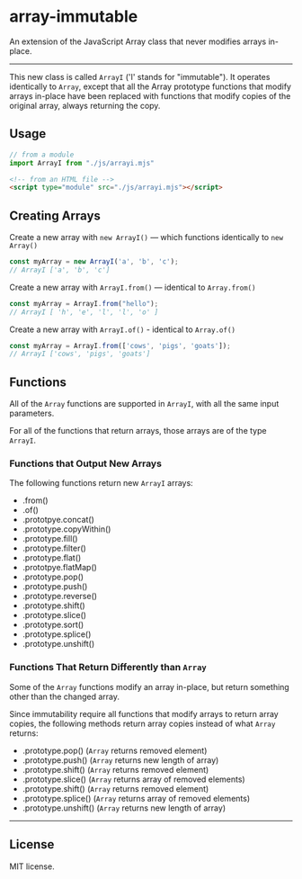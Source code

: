 # array-immutable

An extension of the JavaScript Array class that never modifies
 arrays in-place.

---

This new class is called `ArrayI` ('I' stands for "immutable"). It operates
identically to `Array`, except that all the Array prototype functions that
modify arrays in-place have been replaced with functions that modify copies
of the original array, always returning the copy.

## Usage



````js
// from a module
import ArrayI from "./js/arrayi.mjs"
````

````html
<!-- from an HTML file -->
<script type="module" src="./js/arrayi.mjs"></script>
````

## Creating Arrays

Create a new array with  `new ArrayI()` — which functions identically to `new
 Array()`
````js
const myArray = new ArrayI('a', 'b', 'c');
// ArrayI ['a', 'b', 'c']
````
Create a new array with `ArrayI.from()` — identical to `Array.from()`
````js
const myArray = ArrayI.from("hello");
// ArrayI [ 'h', 'e', 'l', 'l', 'o' ]
````
Create a new array with `ArrayI.of()` - identical to `Array.of()`
````js
const myArray = ArrayI.from(['cows', 'pigs', 'goats']);
// ArrayI ['cows', 'pigs', 'goats']
````


## Functions

All of the `Array` functions are supported in `ArrayI`, with all the same
input parameters.

For all of the functions that return arrays, those arrays are of the type
 `ArrayI`.

### Functions that Output New Arrays

The following functions return new `ArrayI` arrays:

- .from()
- .of()
- .prototpye.concat()
- .prototype.copyWithin()
- .prototype.fill()
- .prototype.filter()
- .prototype.flat()
- .prototpye.flatMap()
- .prototype.pop()
- .prototype.push()
- .prototype.reverse()
- .prototype.shift()
- .prototype.slice()
- .prototype.sort()
- .prototype.splice()
- .prototype.unshift()

### Functions That Return Differently than `Array`

Some of the `Array` functions modify an array in-place, but return something
 other than the changed array.
 
 Since immutability require all functions that modify arrays to return
  array copies, the following methods return array copies instead of what
  `Array` returns:
  
- .prototype.pop() (`Array` returns removed element)
- .prototype.push() (`Array` returns new length of array)
- .prototype.shift() (`Array` returns removed element)
- .prototype.slice() (`Array` returns array of removed elements)
- .prototype.shift() (`Array` returns removed element)
- .prototype.splice() (`Array` returns array of removed elements)
- .prototype.unshift() (`Array` returns new length of array)

---

## License

MIT license.
